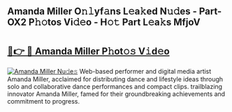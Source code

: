 ## Amanda Miller O𝚗𝚕yf𝚊ns L𝚎a𝚔ed N𝚞𝚍es - Part-OX2 P𝚑𝚘tos Vi𝚍𝚎o - H𝚘𝚝 Part L𝚎a𝚔s MfjoV

# <h2><a href="http://kfd8fw.oniu.top/?m=Amanda+Miller">🔗👉 🔴 Amanda Miller P𝚑ot𝚘𝚜 V𝚒d𝚎o</a></h2>

[![Amanda Miller Nu𝚍e𝚜](https://i.imgur.com/0qMVB7G.gif)](http://kfd8fw.oniu.top/?m=Amanda+Miller)
Web-based performer and digital media artist Amanda Miller, acclaimed for distributing dance and lifestyle ideas through solo and collaborative dance performances and compact clips. trailblazing innovator Amanda Miller, famed for their groundbreaking achievements and commitment to progress.  
